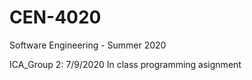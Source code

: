 # CEN-4020
Software Engineering - Summer 2020

ICA_Group 2: 7/9/2020 In class programming asignment
